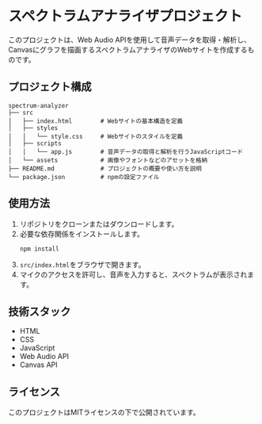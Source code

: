 # スペクトラムアナライザプロジェクト

このプロジェクトは、Web Audio APIを使用して音声データを取得・解析し、Canvasにグラフを描画するスペクトラムアナライザのWebサイトを作成するものです。

## プロジェクト構成

```
spectrum-analyzer
├── src
│   ├── index.html        # Webサイトの基本構造を定義
│   ├── styles
│   │   └── style.css     # Webサイトのスタイルを定義
│   ├── scripts
│   │   └── app.js        # 音声データの取得と解析を行うJavaScriptコード
│   └── assets            # 画像やフォントなどのアセットを格納
├── README.md             # プロジェクトの概要や使い方を説明
└── package.json          # npmの設定ファイル
```

## 使用方法

1. リポジトリをクローンまたはダウンロードします。
2. 必要な依存関係をインストールします。
   ```
   npm install
   ```
3. `src/index.html`をブラウザで開きます。
4. マイクのアクセスを許可し、音声を入力すると、スペクトラムが表示されます。

## 技術スタック

- HTML
- CSS
- JavaScript
- Web Audio API
- Canvas API

## ライセンス

このプロジェクトはMITライセンスの下で公開されています。